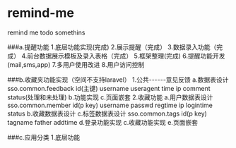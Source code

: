 # remind-me


remind me todo somethins


###a.提醒功能
	1.底层功能实现(完成)
	2.展示提醒（完成）
	3.数据录入功能（完成）
	4.前台数据展示模板及录入表格（完成）
	5.框架整理(完成)
	6.提醒功能开发(mail,sms,app)
	7.多用户使用改进
	8.用户访问控制



###b.收藏夹功能实现（空间不支持laravel）
	1.公共------意见反馈
		a.数据表设计
			sso.common.feedback
			id(主键) username useragent time ip comment status(处理和未处理)
		b.功能实现
		c.页面嵌套
	2.收藏功能
		a.用户数据表设计
			sso.common.member
			id(p key) username passwd regtime ip logintime status 
		b.收藏数据表设计
		c.标签数据表设计
			sso.common.tags
			id(p key) tagname father addtime
		d.登录功能实现
		c.收藏功能实现
		e.页面嵌套




###c.应用分类
	1.底层功能
	

